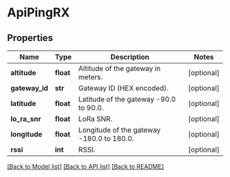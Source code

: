 # ApiPingRX

## Properties
Name | Type | Description | Notes
------------ | ------------- | ------------- | -------------
**altitude** | **float** | Altitude of the gateway in meters. | [optional] 
**gateway_id** | **str** | Gateway ID (HEX encoded). | [optional] 
**latitude** | **float** | Latitude of the gateway -90.0 to 90.0. | [optional] 
**lo_ra_snr** | **float** | LoRa SNR. | [optional] 
**longitude** | **float** | Longitude of the gateway -180.0 to 180.0. | [optional] 
**rssi** | **int** | RSSI. | [optional] 

[[Back to Model list]](../README.md#documentation-for-models) [[Back to API list]](../README.md#documentation-for-api-endpoints) [[Back to README]](../README.md)


